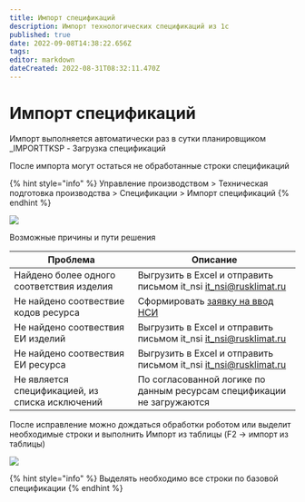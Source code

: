 ```yaml
---
title: Импорт спецификаций
description: Импорт технологических спецификаций из 1с
published: true
date: 2022-09-08T14:38:22.656Z
tags: 
editor: markdown
dateCreated: 2022-08-31T08:32:11.470Z
---
```


# Импорт спецификаций

Импорт выполняется автоматически раз в сутки планировщиком \_IMPORTTKSP - Загрузка спецификаций

После импорта могут остаться не обработанные строки спецификаций

{% hint style="info" %}
Управление производством > Техническая подготовка производства > Спецификации > Импорт спецификаций
{% endhint %}

![](<../../.gitbook/assets/image (605).png>)

Возможные причины и пути решения

| Проблема                                        | Описание                                                                                          |
| ----------------------------------------------- | ------------------------------------------------------------------------------------------------- |
| Найдено более одного соответствия изделия       | Выгрузить в Excel и отправить письмом it\_nsi [it\_nsi@rusklimat.ru](mailto:it\_nsi@rusklimat.ru) |
| Не найдено соотвествие кодов ресурса            | Сформировать [заявку на ввод НСИ](../../upravlenie-mdm/zayavki-na-vvod-resursov/)                 |
| Не найдено соотвествия ЕИ изделий               | Выгрузить в Excel и отправить письмом it\_nsi [it\_nsi@rusklimat.ru](mailto:it\_nsi@rusklimat.ru) |
| Не найдено соотвествия ЕИ ресурса               | Выгрузить в Excel и отправить письмом it\_nsi [it\_nsi@rusklimat.ru](mailto:it\_nsi@rusklimat.ru) |
| Не является спецификацией, из списка исключений | По согласованной логике по данным ресурсам спецификации не загружаются                            |

После исправление можно дождаться обработки роботом или выделит необходимые строки и выполнить Импорт из таблицы (F2 -> импорт из таблицы)

![](<../../.gitbook/assets/image (409).png>)

{% hint style="info" %}
Выделять необходимо все строки по базовой спецификации
{% endhint %}
